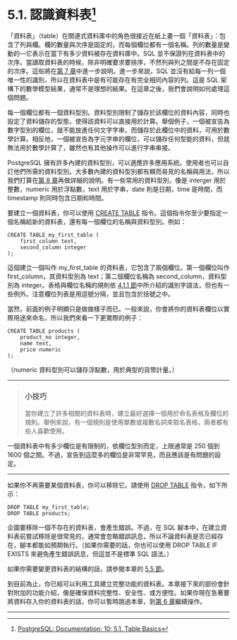 # 5.1. 認識資料表[^1]

「資料表」（table）在關連式資料庫中的角色很接近在紙上畫一個「資料表」：包含了列與欄。欄的數量與次序是固定的，而每個欄位都有一個名稱。列的數量是變動的—它表示在當下有多少資料被存在資料庫中。SQL 並不保證列在資料表中的次序。當讀取資料表的時候，除非明確要求要排序，不然列與列之間是不存在固定的次序。這些將在[第 7 章](/ii-the-sql-language/queries.md)中進一步說明。進一步來說，SQL 並沒有給每一列一個唯一性的識別，所以在資料表中是有可能存在有完全相同內容的列。這是 SQL 架構下的數學模型結果，通常不是理想的結果。在這章之後，我們會說明如何處理這個問題。

每一個欄位都有一個資料型別。資料型別限制了儲存於該欄位的資料內容，同時也設定了資料儲存的型態，使得該資料可以直接用於計算。舉個例子，一個被宣告為數字型別的欄位，就不能放進任何文字字串，而儲存於此欄位中的資料，可用於數學計算。相反地，一個被宣告為字元字串的欄位，可以儲存任何型能的資料，但就無法用於數學計算了，雖然也有其他操作可以進行字串串接。

PostgreSQL 擁有許多內建的資料型別，可以適應許多應用系統。使用者也可以自訂他們所需的資料型別。大多數內建的資料型別都有顯而易見的名稱與用法，所以我們打算在[第 8 章](/ii-the-sql-language/data-types.md)再做詳細的說明。有一些常用的資料型別，像是 interger 用於整數，numeric 用於浮點數，text 用於字串，date 則是日期，time 是時間，而 timestamp 則同時包含日期和時間。

要建立一個資料表，你可以使用 [CREATE TABLE](/vi-reference/i-sql-commands/create-table.md) 指令。這個指令你至少要指定一個名稱給新的資料表，還有每一個欄位的名稱與資料型別。例如：

```
CREATE TABLE my_first_table (
    first_column text,
    second_column integer
);
```

這個建立一個叫作 my\_first\_table 的資料表，它包含了兩個欄位。第一個欄位叫作 first\_column，其資料型別為 text；第二個欄位名稱為 second\_column，資料型別為 integer。表格與欄位名稱的規則依 [4.1.1 節](/ii-the-sql-language/sql-syntax/41-lexical-structure.md)中所介紹的識別字語法，但也有一些例外。注意欄位列表是用逗號分隔，並且包含於括號之中。

當然，前面的例子明顯只是做做樣子而已。一般來說，你會將你的資料表欄位以實際用途來命名，所以我們來看一下更實際的例子：

```
CREATE TABLE products (
    product_no integer,
    name text,
    price numeric
);
```

（numeric 資料型別可以儲存浮點數，用於典型的貨幣計量。）

---

> ### 小技巧
>
> 當你建立了許多相關的資料表時，建立最好選擇一個用於命名表格及欄位的規則。舉例來說，有一個規則是使用單數或複數名詞來取名表格，兩者都有些人喜歡使用。

一個資料表中有多少欄位是有限制的，依欄位型別而定，上限通常是 250 個到 1600 個之間。不過，宣告到這麼多的欄位是非常罕見，而且應該是有問題的設定。

---

如果你不再需要某個資料表，你可以移除它。請使用 [DROP TABLE](/vi-reference/i-sql-commands/drop-table.md) 指令，如下所示：

```
DROP TABLE my_first_table;
DROP TABLE products;
```

企圖要移除一個不存在的資料表，會產生錯誤。不過，在 SQL 腳本中，在建立資料表前嘗試移除是很常見的，通常會忽略錯誤訊息，所以不論資料表是否已經存在，腳本都能如預期執行。（如果你需要的話，你也可以使用 DROP TABLE IF EXISTS 來避免產生錯誤訊息，但這並不是標準 SQL 語法。）

如果你需要變更資料表的結構的話，請參閱本章的 [5.5 節](/ii-the-sql-language/data-definition/55-modifying-tables.md)。

到目前為止，你已經可以利用工具建立完整功能的資料表。本章接下來的部份會針對附加的功能介紹，像是確保資料完整性、安全性、或方便性。如果你現在急著要將資料存入你的資料表的話，你可以暫時跳過本章，到[第 6 章](/ii-the-sql-language/data-manipulation.md)繼續操作。

---

[^1]: [PostgreSQL: Documentation: 10: 5.1. Table Basics](https://www.postgresql.org/docs/10/static/ddl-basics.html)


